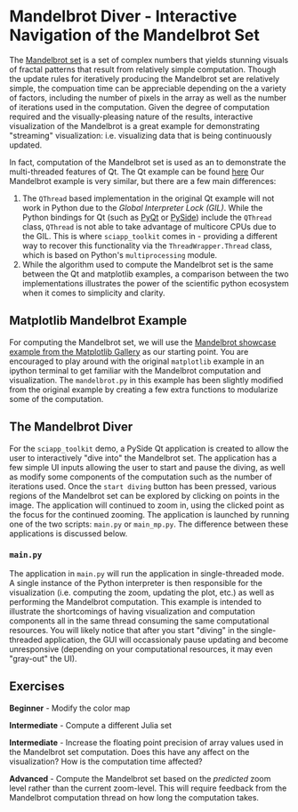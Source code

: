 # Mandelbrot Diver - Interactive Navigation of the Mandelbrot Set

The [Mandelbrot set](https://en.wikipedia.org/wiki/Mandelbrot_set) is a
set of complex numbers that yields stunning visuals of fractal patterns that
result from relatively simple computation.
Though the update rules for iteratively producing the Mandelbrot set are
relatively simple, the compuation time can be appreciable depending on the a
variety of factors, including the number of pixels in the array as well as the
number of iterations used in the computation.
Given the degree of computation required and the visually-pleasing nature of
the results, interactive visualization of the Mandelbrot is a great example
for demonstrating "streaming" visualization: i.e. visualizing data that is
being continuously updated.

In fact, computation of the Mandelbrot set is used as an to demonstrate the
multi-threaded features of Qt.
The Qt example can be found 
[here](https://doc.qt.io/qt-5/qtcore-threads-mandelbrot-example.html)
Our Mandelbrot example is very similar, but there are a few main differences:
 1. The `QThread` based implementation in the original Qt example will not work
    in Python due to the *Global Interpreter Lock (GIL)*.
    While the Python bindings for Qt (such as 
    [PyQt](https://wiki.python.org/moin/PyQt) or 
    [PySide](https://wiki.qt.io/Qt_for_Python)) include the `QThread` class,
    `QThread` is not able to take advantage of multicore CPUs due to the GIL.
    This is where `sciapp_toolkit` comes in - providing a different way to 
    recover this functionality via the `ThreadWrapper.Thread` class, which
    is based on Python's `multiprocessing` module.
 2. While the algorithm used to compute the Mandelbrot set is the same between
    the Qt and matplotlib examples, a comparison between the two 
    implementations illustrates the power of the scientific python ecosystem
    when it comes to simplicity and clarity.

## Matplotlib Mandelbrot Example

For computing the Mandelbrot set, we will use the 
[Mandelbrot showcase example from the Matplotlib Gallery](https://matplotlib.org/examples/showcase/mandelbrot.html)
as our starting point.
You are encouraged to play around with the original `matplotlib` example
in an ipython terminal to get familiar with the Mandelbrot computation and
visualization.
The `mandelbrot.py` in this example has been slightly modified from the
original example by creating a few extra functions to modularize some of the
computation.

## The Mandelbrot Diver

For the `sciapp_toolkit` demo, a PySide Qt application is created to allow the
user to interactively "dive into" the Mandelbrot set. 
The application has a few simple UI inputs allowing the user to start and
pause the diving, as well as modify some components of the computation such as
the number of iterations used.
Once the `start diving` button has been pressed, various regions of the 
Mandelbrot set can be explored by clicking on points in the image.
The application will continued to zoom in, using the clicked point as the 
focus for the continued zooming.
The application is launched by running one of the two scripts: `main.py` or
`main_mp.py`.
The difference between these applications is discussed below.

### `main.py`

The application in `main.py` will run the application in single-threaded
mode.
A single instance of the Python interpreter is then responsible for the 
visualization (i.e. computing the zoom, updating the plot, etc.) as well as
performing the Mandelbrot computation.
This example is intended to illustrate the shortcomings of having 
visualization and computation components all in the same thread consuming the
same computational resources.
You will likely notice that after you start "diving" in the single-threaded
application, the GUI will occassionaly pause updating and become unresponsive
(depending on your computational resources, it may even "gray-out" the UI).

## Exercises

**Beginner** - Modify the color map

**Intermediate** - Compute a different Julia set

**Intermediate** - Increase the floating point precision of array values used
in the Mandelbrot set computation. Does this have any affect on the 
visualization? How is the computation time affected?

**Advanced** - Compute the Mandelbrot set based on the *predicted* zoom level
rather than the current zoom-level. This will require feedback from the 
Mandelbrot computation thread on how long the computation takes.
